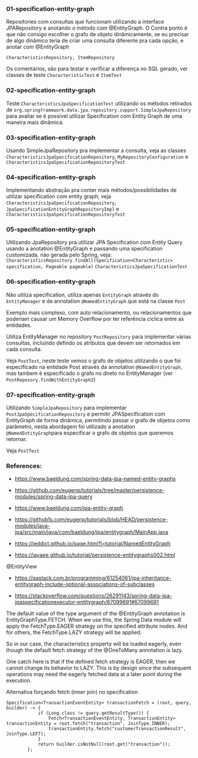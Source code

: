 ### 01-specification-entity-graph

Repositories com consultas que funcionam utilizando a interface JPARepository e anotando o método com @EntityGraph. O Contra ponto é que não consigo escolher o grafo de objeto dinâmicamente, se eu precisar de algo dinâmico teria de criar uma consulta diferente pra cada opção, e anotar com @EntityGraph

```
CharacteristicsRepository, ItemRepository
```

Os comentários, são para testar e verificar a diferença no SQL gerado, ver classes de teste
`CharacteristicTest` e `ItemTest`

### 02-specification-entity-graph

Teste `CharacteristicsJpaSpecificationTest` utilizando os métodos retirados de `org.springframework.data.jpa.repository.support.SimpleJpaRepository` para avaliar se é possível utilizar Specification com Entity Graph de uma maneira mais dinâmica.


### 03-specification-entity-graph

Usando SimpleJpaRepository pra implementar a consulta, veja as classes `CharacteristicsJpaSpecificationRepository`, `MyRepositoryConfiguration` e `CharacteristicsJpaSpecificationRepositoryTest`

### 04-specification-entity-graph

Implementando abstração pra conter mais métodos/possibilidades de utilizar specification com entity graph, veja
`CharacteristicsJpaSpecificationRepository`, `JpaSpecificationEntityGraphRepositoryImpl` e `CharacteristicsJpaSpecificationRepositoryTest`


### 05-specification-entity-graph

Utilizando JpaRepository pra utilizar JPA Specification com Entity Query usando a anotation @EntityGraph e passando uma specification customizada, não gerada pelo Spring, veja:
`CharacteristicsRepository.findAll(Specification<Characteristic> specification, Pageable pageable)`
`CharacteristicsJpaSpecificationTest`

### 06-specification-entity-graph

Não utiliza specification, utiliza apenas `EntityGraph` através do `EntityManager` e da annotation `@NamedEntityGraph` que está na classe `Post`

Exemplo mais complexo, com auto relacionamento, ou relacionamentos que poderiam causar um Memory Overflow por ter referência ciclica entre as entidades.

Utiliza EntityManager no repository `PostRepository` para implementar várias consultas, incluindo defindo os atributos que devem ser retornados em cada consulta.

Veja `PostTest`, neste teste vemos o grafo de objetos utilizando o que foi especificado na entidade Post através da annotation `@NamedEntityGraph`, mas tambem é especificado o grafo no direto no EntityManager (ver `PostReposory.findWithEntityGraph2`)

### 07-specification-entity-graph
Utilizando `SimpleJpaRepository` para implementar `PostJpaSpecificationRepository` e permitir JPASpecification com EntityGraph de forma dinâmica, permitindo passar o grafo de objetos como parâmetro, nesta abordagem foi utilizado  a anotation `@NamedEntityGraph`para  especificar o grafo de objetos que queremos retornar.

Veja `PostTest`


### References:

- https://www.baeldung.com/spring-data-jpa-named-entity-graphs
- https://github.com/eugenp/tutorials/tree/master/persistence-modules/spring-data-jpa-query
- https://www.baeldung.com/jpa-entity-graph
- https://github1s.com/eugenp/tutorials/blob/HEAD/persistence-modules/java-jpa/src/main/java/com/baeldung/jpa/entitygraph/MainApp.java

- https://jeddict.github.io/page.html?l=tutorial/NamedEntityGraph
- https://javaee.github.io/tutorial/persistence-entitygraphs002.html

@EntityView
- https://qastack.com.br/programming/61254061/jpa-inheritance-entitygraph-include-optional-associations-of-subclasses

- https://stackoverflow.com/questions/26291143/spring-data-jpa-jpaspecificationexecutor-entitygraph/67099691#67099691



The default value of the type argument of the @EntityGraph annotation is EntityGraphType.FETCH. When we use this, the Spring Data module will apply the FetchType.EAGER strategy on the specified attribute nodes. And for others, the FetchType.LAZY strategy will be applied.

So in our case, the characteristics property will be loaded eagerly, even though the default fetch strategy of the @OneToMany annotation is lazy.

One catch here is that if the defined fetch strategy is EAGER, then we cannot change its behavior to LAZY. This is by design since the subsequent operations may need the eagerly fetched data at a later point during the execution.



Alternativa forçando fetch (inner join) no specification

```
Specification<TransactionEventEntity> transactionFetch = (root, query, builder) -> {
            if (Long.class != query.getResultType()) {
                Fetch<TransactionEventEntity, TransactionEntity> transactionEntity = root.fetch("transaction", JoinType.INNER);
                transactionEntity.fetch("customerTransactionResult", JoinType.LEFT);
            }
            return builder.isNotNull(root.get("transaction"));
        };
```


